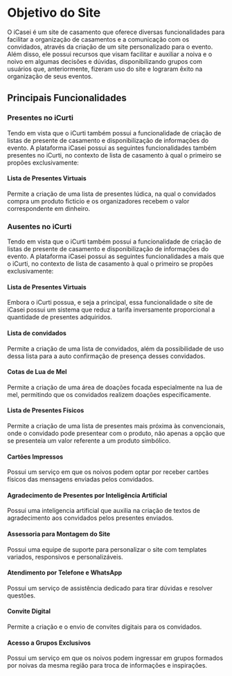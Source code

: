 # Objetivo do Site

O iCasei é um site de casamento que oferece diversas funcionalidades para facilitar a organização de casamentos e a comunicação com os convidados, através da criação de um site personalizado para o evento. Além disso, ele possui recursos que visam facilitar e auxiliar a noiva e o noivo em algumas decisões e dúvidas, disponibilizando grupos com usuários que, anteriormente, fizeram uso do site e lograram êxito na organização de seus eventos.

## Principais Funcionalidades

### Presentes no iCurti

Tendo em vista que o iCurti também possui a funcionalidade de criação de listas de presente de casamento e disponibilização de informações do evento. A plataforma iCasei possui as seguintes funcionalidades também presentes no iCurti, no contexto de lista de casamento à qual o primeiro se propões exclusivamente:

#### Lista de Presentes Virtuais

Permite a criação de uma lista de presentes lúdica, na qual o convidados compra um produto ficticio e os organizadores recebem o valor correspondente em dinheiro.

### Ausentes no iCurti

Tendo em vista que o iCurti também possui a funcionalidade de criação de listas de presente de casamento e disponibilização de informações do evento. A plataforma iCasei possui as seguintes funcionalidades a mais que o iCurti, no contexto de lista de casamento à qual o primeiro se propões exclusivamente:

#### Lista de Presentes Virtuais

Embora o iCurti possua, e seja a principal, essa funcionalidade o site de iCasei possui um sistema que reduz a tarifa inversamente proporcional a quantidade de presentes adquiridos.

#### Lista de convidados

Permite a criação de uma lista de convidados, além da possibilidade de uso dessa lista para a auto confirmação de presença desses convidados.

#### Cotas de Lua de Mel

Permite a criação de uma área de doações focada especialmente na lua de mel, permitindo que os convidados realizem doações especificamente.

#### Lista de Presentes Físicos

Permite a criação de uma lista de presentes mais próxima às convencionais, onde o convidado pode presentear com o produto, não apenas a opção que se presenteia um valor referente a um produto simbólico.

#### Cartões Impressos

Possui um serviço em que os noivos podem optar por receber cartões físicos das mensagens enviadas pelos convidados.

#### Agradecimento de Presentes por Inteligência Artificial

Possui uma inteligencia artificial que auxilia na criação de textos de agradecimento aos convidados pelos presentes enviados.

#### Assessoria para Montagem do Site

Possui uma equipe de suporte para personalizar o site com templates variados, responsivos e personalizáveis.

#### Atendimento por Telefone e WhatsApp

Possui um serviço de assistência dedicado para tirar dúvidas e resolver questões.

#### Convite Digital

Permite a criação e o envio de convites digitais para os convidados.

#### Acesso a Grupos Exclusivos

Possui um serviço em que os noivos podem ingressar em grupos formados por noivas da mesma região para troca de informações e inspirações.
